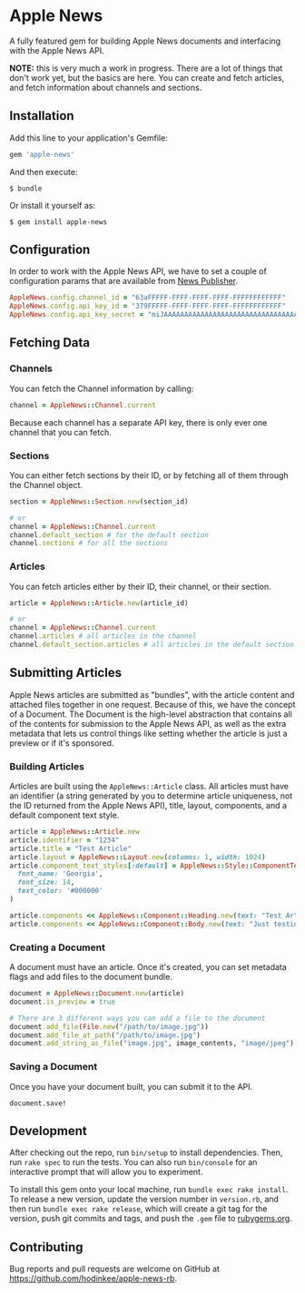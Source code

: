 # Apple News

A fully featured gem for building Apple News documents and interfacing with the Apple News API.

**NOTE:** this is very much a work in progress. There are a lot of things that don't work yet, but the basics are here. You can create and fetch articles, and fetch information about channels and sections.

## Installation

Add this line to your application's Gemfile:

```ruby
gem 'apple-news'
```

And then execute:

    $ bundle

Or install it yourself as:

    $ gem install apple-news

## Configuration

In order to work with the Apple News API, we have to set a couple of configuration params that are available from [News Publisher](https://www.icloud.com/#newspublisher).

``` ruby
AppleNews.config.channel_id = "63aFFFFF-FFFF-FFFF-FFFF-FFFFFFFFFFFF"
AppleNews.config.api_key_id = "379FFFFF-FFFF-FFFF-FFFF-FFFFFFFFFFFF"
AppleNews.config.api_key_secret = "miJAAAAAAAAAAAAAAAAAAAAAAAAAAAAAAAAAAAAAAAA="
```

## Fetching Data

### Channels

You can fetch the Channel information by calling:

``` ruby
channel = AppleNews::Channel.current
```

Because each channel has a separate API key, there is only ever one channel that you can fetch.

### Sections

You can either fetch sections by their ID, or by fetching all of them through the Channel object.

``` ruby
section = AppleNews::Section.new(section_id)

# or
channel = AppleNews::Channel.current
channel.default_section # for the default section
channel.sections # for all the sections
```

### Articles

You can fetch articles either by their ID, their channel, or their section.

``` ruby
article = AppleNews::Article.new(article_id)

# or
channel = AppleNews::Channel.current
channel.articles # all articles in the channel
channel.default_section.articles # all articles in the default section
```

## Submitting Articles

Apple News articles are submitted as "bundles", with the article content and attached files together in one request. Because of this, we have the concept of a Document. The Document is the high-level abstraction that contains all of the contents for submission to the Apple News API, as well as the extra metadata that lets us control things like setting whether the article is just a preview or if it's sponsored.

### Building Articles

Articles are built using the `AppleNews::Article` class. All articles must have an identifier (a string generated by you to determine article uniqueness, not the ID returned from the Apple News API), title, layout, components, and a default component text style.

``` ruby
article = AppleNews::Article.new
article.identifier = "1234"
article.title = "Test Article"
article.layout = AppleNews::Layout.new(columns: 1, width: 1024)
article.component_text_styles[:default] = AppleNews::Style::ComponentText.new(
  font_name: 'Georgia',
  font_size: 14,
  text_color: '#000000'
)

article.components << AppleNews::Component::Heading.new(text: "Test Article")
article.components << AppleNews::Component::Body.new(text: "Just testing out this Ruby gem!")
```

### Creating a Document

A document must have an article. Once it's created, you can set metadata flags and add files to the document bundle.

``` ruby
document = AppleNews::Document.new(article)
document.is_preview = true

# There are 3 different ways you can add a file to the document
document.add_file(File.new("/path/to/image.jpg"))
document.add_file_at_path("/path/to/image.jpg")
document.add_string_as_file("image.jpg", image_contents, "image/jpeg")
```

### Saving a Document

Once you have your document built, you can submit it to the API.

```
document.save!
```

## Development

After checking out the repo, run `bin/setup` to install dependencies. Then, run `rake spec` to run the tests. You can also run `bin/console` for an interactive prompt that will allow you to experiment.

To install this gem onto your local machine, run `bundle exec rake install`. To release a new version, update the version number in `version.rb`, and then run `bundle exec rake release`, which will create a git tag for the version, push git commits and tags, and push the `.gem` file to [rubygems.org](https://rubygems.org).

## Contributing

Bug reports and pull requests are welcome on GitHub at https://github.com/hodinkee/apple-news-rb.

